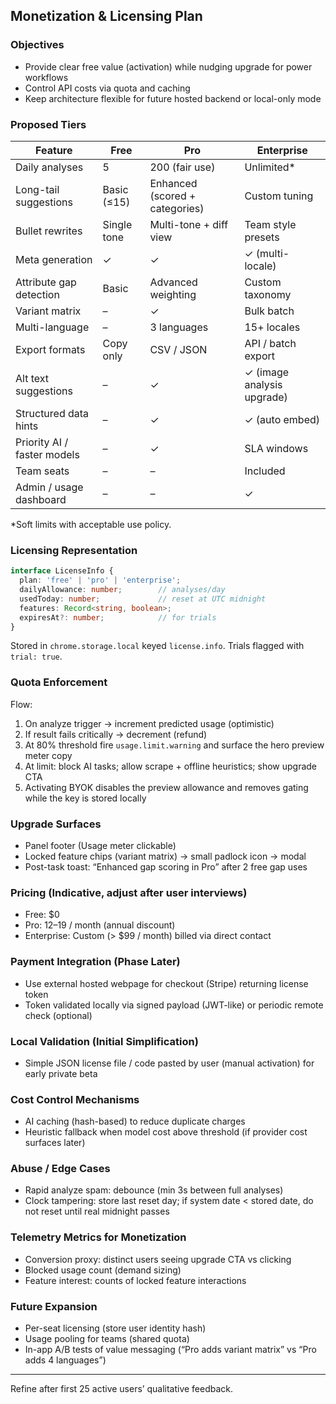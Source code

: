 ## Monetization & Licensing Plan

### Objectives
- Provide clear free value (activation) while nudging upgrade for power workflows
- Control API costs via quota and caching
- Keep architecture flexible for future hosted backend or local-only mode

### Proposed Tiers
| Feature | Free | Pro | Enterprise |
|---------|------|-----|------------|
| Daily analyses | 5 | 200 (fair use) | Unlimited* |
| Long-tail suggestions | Basic (≤15) | Enhanced (scored + categories) | Custom tuning |
| Bullet rewrites | Single tone | Multi-tone + diff view | Team style presets |
| Meta generation | ✓ | ✓ | ✓ (multi-locale) |
| Attribute gap detection | Basic | Advanced weighting | Custom taxonomy |
| Variant matrix | – | ✓ | Bulk batch |
| Multi-language | – | 3 languages | 15+ locales |
| Export formats | Copy only | CSV / JSON | API / batch export |
| Alt text suggestions | – | ✓ | ✓ (image analysis upgrade) |
| Structured data hints | – | ✓ | ✓ (auto embed) |
| Priority AI / faster models | – | ✓ | SLA windows |
| Team seats | – | – | Included |
| Admin / usage dashboard | – | – | ✓ |

*Soft limits with acceptable use policy.

### Licensing Representation
```ts
interface LicenseInfo {
  plan: 'free' | 'pro' | 'enterprise';
  dailyAllowance: number;        // analyses/day
  usedToday: number;             // reset at UTC midnight
  features: Record<string, boolean>;
  expiresAt?: number;            // for trials
}
```

Stored in `chrome.storage.local` keyed `license.info`. Trials flagged with `trial: true`.

### Quota Enforcement
Flow:
1. On analyze trigger → increment predicted usage (optimistic)
2. If result fails critically → decrement (refund)
3. At 80% threshold fire `usage.limit.warning` and surface the hero preview meter copy
4. At limit: block AI tasks; allow scrape + offline heuristics; show upgrade CTA
5. Activating BYOK disables the preview allowance and removes gating while the key is stored locally

### Upgrade Surfaces
- Panel footer (Usage meter clickable)
- Locked feature chips (variant matrix) → small padlock icon → modal
- Post-task toast: “Enhanced gap scoring in Pro” after 2 free gap uses

### Pricing (Indicative, adjust after user interviews)
- Free: $0
- Pro: $12–$19 / month (annual discount)
- Enterprise: Custom (> $99 / month) billed via direct contact

### Payment Integration (Phase Later)
- Use external hosted webpage for checkout (Stripe) returning license token
- Token validated locally via signed payload (JWT-like) or periodic remote check (optional)

### Local Validation (Initial Simplification)
- Simple JSON license file / code pasted by user (manual activation) for early private beta

### Cost Control Mechanisms
- AI caching (hash-based) to reduce duplicate charges
- Heuristic fallback when model cost above threshold (if provider cost surfaces later)

### Abuse / Edge Cases
- Rapid analyze spam: debounce (min 3s between full analyses)
- Clock tampering: store last reset day; if system date < stored date, do not reset until real midnight passes

### Telemetry Metrics for Monetization
- Conversion proxy: distinct users seeing upgrade CTA vs clicking
- Blocked usage count (demand sizing)
- Feature interest: counts of locked feature interactions

### Future Expansion
- Per-seat licensing (store user identity hash)
- Usage pooling for teams (shared quota)
- In-app A/B tests of value messaging (“Pro adds variant matrix” vs “Pro adds 4 languages”)

---
Refine after first 25 active users’ qualitative feedback.
